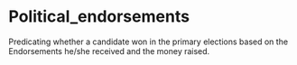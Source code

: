 # Political_endorsements
Predicating whether a candidate won in the primary elections based on the Endorsements he/she received and the money raised.
